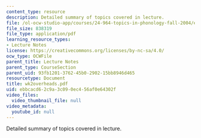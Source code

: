 ```yaml
---
content_type: resource
description: Detailed summary of topics covered in lecture.
file: /ol-ocw-studio-app/courses/24-964-topics-in-phonology-fall-2004/ebbcacd62c9a3c090ec456af0e64302f_wk2overheads.pdf
file_size: 838319
file_type: application/pdf
learning_resource_types:
- Lecture Notes
license: https://creativecommons.org/licenses/by-nc-sa/4.0/
ocw_type: OCWFile
parent_title: Lecture Notes
parent_type: CourseSection
parent_uid: 93fb1201-3762-45b0-2902-15bb8946d465
resourcetype: Document
title: wk2overheads.pdf
uid: ebbcacd6-2c9a-3c09-0ec4-56af0e64302f
video_files:
  video_thumbnail_file: null
video_metadata:
  youtube_id: null
---
```

Detailed summary of topics covered in lecture.
